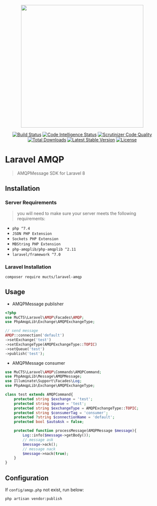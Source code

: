 <p align="center"><img src="https://images.mucts.com/image/exp_def_white.png" width="400"></p>
<p align="center">
    <a href="https://scrutinizer-ci.com/g/mucts/laravel-amqp"><img src="https://scrutinizer-ci.com/g/mucts/laravel-amqp/badges/build.png" alt="Build Status"></a>
    <a href="https://scrutinizer-ci.com/g/mucts/laravel-amqp"><img src="https://scrutinizer-ci.com/g/mucts/laravel-amqp/badges/code-intelligence.svg" alt="Code Intelligence Status"></a>
    <a href="https://scrutinizer-ci.com/g/mucts/laravel-amqp"><img src="https://scrutinizer-ci.com/g/mucts/laravel-amqp/badges/quality-score.png" alt="Scrutinizer Code Quality"></a>
    <a href="https://packagist.org/packages/mucts/laravel-amqp"><img src="https://poser.pugx.org/mucts/laravel-amqp/d/total.svg" alt="Total Downloads"></a>
    <a href="https://packagist.org/packages/mucts/laravel-amqp"><img src="https://poser.pugx.org/mucts/laravel-amqp/v/stable.svg" alt="Latest Stable Version"></a>
    <a href="https://packagist.org/packages/mucts/laravel-amqp"><img src="https://poser.pugx.org/mucts/laravel-amqp/license.svg" alt="License"></a>
</p>

# Laravel AMQP
> AMQPMessage SDK for Laravel 8

## Installation

### Server Requirements
>you will need to make sure your server meets the following requirements:

- `php ^7.4`
- `JSON PHP Extension`
- `Sockets PHP Extension`
- `MBString PHP Extension`
- `php-amqplib/php-amqplib ^2.11`
- `laravel/framework ^7.0`


### Laravel Installation
```
composer require mucts/laravel-amqp

```

## Usage

- AMQPMessage publisher
```php
<?php
use MuCTS\Laravel\AMQP\Facades\AMQP;
use PhpAmqpLib\Exchange\AMQPExchangeType;

// send message
AMQP::connection('default')
->setExchange('test')
->setExchangeType(AMQPExchangeType::TOPIC)
->setQueue('test')
->publish('test');

```
- AMQPMessage consumer
```php
use MuCTS\Laravel\AMQP\Commands\AMQPCommand;
use PhpAmqpLib\Message\AMQPMessage;
use Illuminate\Support\Facades\Log;
use PhpAmqpLib\Exchange\AMQPExchangeType;

class test extends AMQPCommand{
    protected string $exchange = 'test';
    protected string $queue = 'test';
    protected string $exchangeType = AMQPExchangeType::TOPIC;
    protected string $consumerTag = 'consumer';
    protected ?string $connectionName = 'default';
    protected bool $autoAsk = false;

    protected function processMessage(AMQPMessage $message){
        Log::info($message->getBody());
        // message ask
        $message->ack();
        // message nack
        $message->nack(true);
    }
}
```


## Configuration
If `config/amqp.php` not exist, run below:
```
php artisan vendor:publish
```
